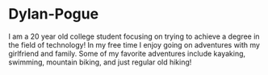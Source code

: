 # Dylan-Pogue
I am a 20 year old college student focusing on trying to achieve a degree in the field of technology!
In my free time I enjoy going on adventures with my girlfriend and family.  Some of my favorite adventures include kayaking, swimming, mountain biking, and just regular old hiking!
